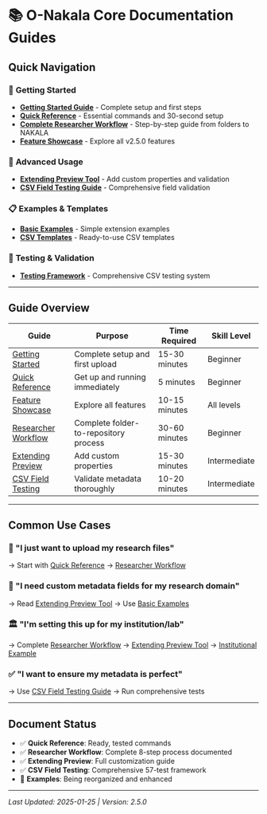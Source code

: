 # 📚 O-Nakala Core Documentation Guides

## Quick Navigation

### 🚀 **Getting Started**
- [**Getting Started Guide**](getting-started.md) - Complete setup and first steps
- [**Quick Reference**](quick-reference.md) - Essential commands and 30-second setup
- [**Complete Researcher Workflow**](researcher-workflow-guide.md) - Step-by-step guide from folders to NAKALA
- [**Feature Showcase**](feature-showcase.md) - Explore all v2.5.0 features

### 🔧 **Advanced Usage**
- [**Extending Preview Tool**](extending-preview-tool.md) - Add custom properties and validation
- [**CSV Field Testing Guide**](csv-field-testing.md) - Comprehensive field validation

### 📋 **Examples & Templates**
- [**Basic Examples**](../examples/) - Simple extension examples
- [**CSV Templates**](../examples/templates/) - Ready-to-use CSV templates

### 🧪 **Testing & Validation**
- [**Testing Framework**](../testing/) - Comprehensive CSV testing system

---

## Guide Overview

| Guide | Purpose | Time Required | Skill Level |
|-------|---------|---------------|-------------|
| [Getting Started](getting-started.md) | Complete setup and first upload | 15-30 minutes | Beginner |
| [Quick Reference](quick-reference.md) | Get up and running immediately | 5 minutes | Beginner |
| [Feature Showcase](feature-showcase.md) | Explore all features | 10-15 minutes | All levels |
| [Researcher Workflow](researcher-workflow-guide.md) | Complete folder-to-repository process | 30-60 minutes | Beginner |
| [Extending Preview](extending-preview-tool.md) | Add custom properties | 15-30 minutes | Intermediate |
| [CSV Field Testing](csv-field-testing.md) | Validate metadata thoroughly | 10-20 minutes | Intermediate |

---

## Common Use Cases

### **🎯 "I just want to upload my research files"**
→ Start with [Quick Reference](quick-reference.md) → [Researcher Workflow](researcher-workflow-guide.md)

### **🔬 "I need custom metadata fields for my research domain"**
→ Read [Extending Preview Tool](extending-preview-tool.md) → Use [Basic Examples](../examples/)

### **🏛️ "I'm setting this up for my institution/lab"**
→ Complete [Researcher Workflow](researcher-workflow-guide.md) → [Extending Preview Tool](extending-preview-tool.md) → [Institutional Example](../examples/institutional-workflow.py)

### **✅ "I want to ensure my metadata is perfect"** 
→ Use [CSV Field Testing Guide](csv-field-testing.md) → Run comprehensive tests

---

## Document Status

- ✅ **Quick Reference**: Ready, tested commands
- ✅ **Researcher Workflow**: Complete 8-step process documented  
- ✅ **Extending Preview**: Full customization guide
- ✅ **CSV Field Testing**: Comprehensive 57-test framework
- 🔄 **Examples**: Being reorganized and enhanced

---

*Last Updated: 2025-01-25 | Version: 2.5.0*